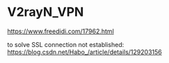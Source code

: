 # V2rayN_VPN

https://www.freedidi.com/17962.html

to solve SSL connection not established: <br>
https://blog.csdn.net/Habo_/article/details/129203156
